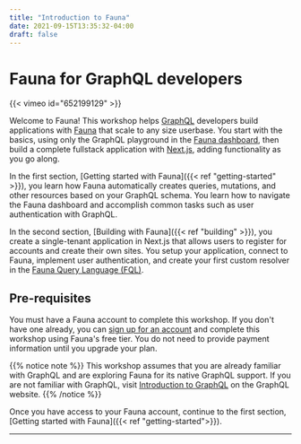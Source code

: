 ```yaml
---
title: "Introduction to Fauna"
date: 2021-09-15T13:35:32-04:00
draft: false
---
```

# Fauna for GraphQL developers

{{< vimeo id="652199129" >}}

Welcome to Fauna! This workshop helps [GraphQL][graphql] developers build applications with [Fauna][fauna] that scale to any size userbase. You start with the basics, using only the GraphQL playground in the [Fauna dashboard][fauna-dashboard], then build a complete fullstack application with [Next.js][nextjs], adding functionality as you go along.

In the first section, [Getting started with Fauna]({{< ref "getting-started" >}}), you learn how Fauna automatically creates queries, mutations, and other resources based on your GraphQL schema. You learn how to navigate the Fauna dashboard and accomplish common tasks such as user authentication with GraphQL.

In the second section, [Building with Fauna]({{< ref "building" >}}), you create a single-tenant application in Next.js that allows users to register for accounts and create their own sites. You setup your application, connect to Fauna, implement user authentication, and create your first custom resolver in the [Fauna Query Language (FQL)](fql).

## Pre-requisites

You must have a Fauna account to complete this workshop. If you don't have one already, you can [sign up for an account][fauna-signup] and complete this workshop using Fauna's free tier. You do not need to provide payment information until you upgrade your plan. 

{{% notice note %}}
This workshop assumes that you are already familiar with GraphQL and are exploring Fauna for its native GraphQL support. If you are not familiar with GraphQL, visit [Introduction to GraphQL][graphql-learn] on the GraphQL website.
{{% /notice %}}

Once you have access to your Fauna account, continue to the first section, [Getting started with Fauna]({{< ref "getting-started">}}).

---

[fauna]: https://fauna.com
[fauna-dashboard]: https://dashboard.fauna.com
[fauna-signup]: https://dashboard.fauna.com/accounts/register
[fql]: https://docs.fauna.com/fauna/current/api/fql/
[graphql]: https://graphql.org
[graphql-learn]: https://graphql.org/learn/
[nextjs]: https://nextjs.org
